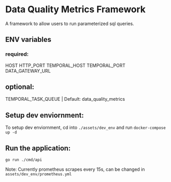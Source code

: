 # Data Quality Metrics Framework

A framework to allow users to run parameterized sql queries.

## ENV variables
### required:
HOST
HTTP_PORT
TEMPORAL_HOST
TEMPORAL_PORT
DATA_GATEWAY_URL
## optional:
TEMPORAL_TASK_QUEUE    | Default: data_quality_metrics

## Setup dev enviornment:

To setup dev enviornment, cd into ``` ./assets/dev_env ``` and run ``` docker-compose up -d ```

## Run the application:
``` go run ./cmd/api ```

Note: Currently prometheus scrapes every 15s, can be changed in ``` assets/dev_env/prometheus.yml ```
